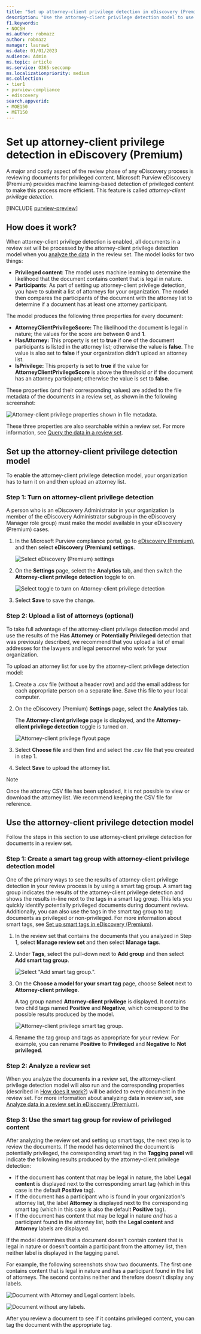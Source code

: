 ```yaml
---
title: "Set up attorney-client privilege detection in eDiscovery (Premium)"
description: "Use the attorney-client privilege detection model to use the machine learning-based detection of privileged content when reviewing content in a Microsoft Purview eDiscovery (Premium) case."
f1.keywords:
- NOCSH
ms.author: robmazz
author: robmazz
manager: laurawi
ms.date: 01/01/2023
audience: Admin
ms.topic: article
ms.service: O365-seccomp
ms.localizationpriority: medium
ms.collection:
- tier1
- purview-compliance
- ediscovery 
search.appverid: 
- MOE150
- MET150
---
```


# Set up attorney-client privilege detection in eDiscovery (Premium)

A major and costly aspect of the review phase of any eDiscovery process is reviewing documents for privileged content. Microsoft Purview eDiscovery (Premium) provides machine learning-based detection of privileged content to make this process more efficient. This feature is called *attorney-client privilege detection*.

[!INCLUDE [purview-preview](../includes/purview-preview.md)]

## How does it work?

When attorney-client privilege detection is enabled, all documents in a review set will be processed by the attorney-client privilege detection model when you [analyze the data](ediscovery-analyzing-data-in-review-set.md) in the review set. The model looks for two things:

- **Privileged content**: The model uses machine learning to determine the likelihood that the document contains content that is legal in nature.
- **Participants**: As part of setting up attorney-client privilege detection, you have to submit a list of attorneys for your organization. The model then compares the participants of the document with the attorney list to determine if a document has at least one attorney participant.

The model produces the following three properties for every document:

- **AttorneyClientPrivilegeScore:** The likelihood the document is legal in nature; the values for the score are between **0** and **1**.
- **HasAttorney:** This property is set to **true** if one of the document participants is listed in the attorney list; otherwise the value is **false**. The value is also set to **false** if your organization didn't upload an attorney list.
- **IsPrivilege:** This property is set to **true** if the value for **AttorneyClientPrivilegeScore** is above the threshold *or* if the document has an attorney participant; otherwise the value is set to **false**.

These properties (and their corresponding values) are added to the file metadata of the documents in a review set, as shown in the following screenshot:

![Attorney-client privilege properties shown in file metadata.](../media/AeDAttorneyClientPrivilegeMetadata.png)

These three properties are also searchable within a review set. For more information, see [Query the data in a review set](ediscovery-review-set-search.md).

## Set up the attorney-client privilege detection model

To enable the attorney-client privilege detection model, your organization has to turn it on and then upload an attorney list.

### Step 1: Turn on attorney-client privilege detection

A person who is an eDiscovery Administrator in your organization (a member of the eDiscovery Administrator subgroup in the eDiscovery Manager role group) must make the model available in your eDiscovery (Premium) cases.

1. In the Microsoft Purview compliance portal, go to [eDiscovery (Premium)](https://go.microsoft.com/fwlink/p/?linkid=2173764), and then select **eDiscovery (Premium) settings**.

   ![Select eDiscovery (Premium) settings](..\media\HistoricalVersions1.png)

2. On the **Settings** page, select the **Analytics** tab, and then switch the **Attorney-client privilege detection** toggle to on.

   ![Select toggle to turn on Attorney-client privilege detection](..\media\TurnOnAttorneyClientPrivilegeDetection.png)

3. Select **Save** to save the change.

### Step 2: Upload a list of attorneys (optional)

To take full advantage of the attorney-client privilege detection model and use the results of the **Has Attorney** or **Potentially Privileged** detection that was previously described, we recommend that you upload a list of email addresses for the lawyers and legal personnel who work for your organization.

To upload an attorney list for use by the attorney-client privilege detection model:

1. Create a .csv file (without a header row) and add the email address for each appropriate person on a separate line. Save this file to your local computer.

2. On the eDiscovery (Premium) **Settings** page, select the **Analytics** tab.

   The **Attorney-client privilege** page is displayed, and the **Attorney-client privilege detection** toggle is turned on.

   ![Attorney-client privilege flyout page](..\media\AeDUploadAttorneyList1.png)

3. Select **Choose file** and then find and select the .csv file that you created in step 1.

4. Select **Save** to upload the attorney list.

> [!NOTE]
> Once the attorney CSV file has been uploaded, it is not possible to view or download the attorney list. We recommend keeping the CSV file for reference.

## Use the attorney-client privilege detection model

Follow the steps in this section to use attorney-client privilege detection for documents in a review set.

### Step 1: Create a smart tag group with attorney-client privilege detection model

One of the primary ways to see the results of attorney-client privilege detection in your review process is by using a smart tag group. A smart tag group indicates the results of the attorney-client privilege detection and shows the results in-line next to the tags in a smart tag group. This lets you quickly identify potentially privileged documents during document review. Additionally, you can also use the tags in the smart tag group to tag documents as privileged or non-privileged. For more information about smart tags, see [Set up smart tags in eDiscovery (Premium)](ediscovery-smart-tags.md).

1. In the review set that contains the documents that you analyzed in Step 1, select **Manage review set** and then select **Manage tags**.

2. Under **Tags**, select the pull-down next to **Add group** and then select **Add smart tag group**.

   ![Select "Add smart tag group.".](../media/AeDCreateSmartTag.png)

3. On the **Choose a model for your smart tag** page, choose **Select** next to **Attorney-client privilege**.

   A tag group named **Attorney-client privilege** is displayed. It contains two child tags named **Positive** and **Negative**, which correspond to the possible results produced by the model.

   ![Attorney-client privilege smart tag group.](../media/AeDAttorneyClientSmartTagGroup.png)

4. Rename the tag group and tags as appropriate for your review. For example, you can rename **Positive** to **Privileged** and **Negative** to **Not privileged**.

### Step 2: Analyze a review set

When you analyze the documents in a review set, the attorney-client privilege detection model will also run and the corresponding properties (described in [How does it work?](#how-does-it-work)) will be added to every document in the review set. For more information about analyzing data in review set, see [Analyze data in a review set in eDiscovery (Premium)](ediscovery-analyzing-data-in-review-set.md).

### Step 3: Use the smart tag group for review of privileged content

After analyzing the review set and setting up smart tags, the next step is to review the documents. If the model has determined the document is potentially privileged, the corresponding smart tag in the **Tagging panel** will indicate the following results produced by the attorney-client privilege detection:

- If the document has content that may be legal in nature, the label **Legal content** is displayed next to the corresponding smart tag (which in this case is the default **Positive** tag).
- If the document has a participant who is found in your organization's attorney list, the label **Attorney** is displayed next to the corresponding smart tag (which in this case is also the default **Positive** tag).
- If the document has content that may be legal in nature *and* has a participant found in the attorney list, both the **Legal content**  and **Attorney** labels are displayed. 

If the model determines that a document doesn't contain content that is legal in nature or doesn't contain a participant from the attorney list, then neither label is displayed in the tagging panel.

For example, the following screenshots show two documents. The first one contains content that is legal in nature and has a participant found in the list of attorneys. The second contains neither and therefore doesn't display any labels.

![Document with Attorney and Legal content labels.](../media/AeDTaggingPanelLegalContentAttorney.png)

![Document without any labels.](../media/AeDTaggingPanelNegative.png)

After you review a document to see if it contains privileged content, you can tag the document with the appropriate tag.
